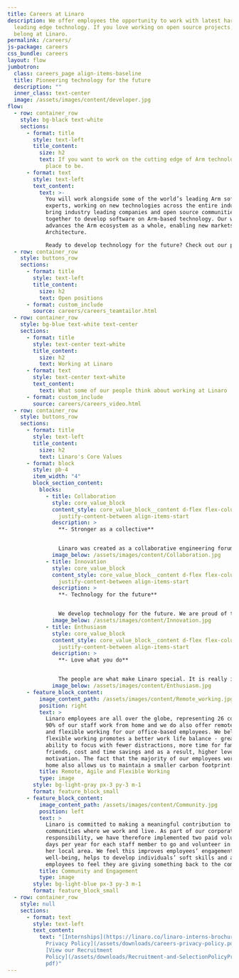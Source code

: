 ```yaml
---
title: Careers at Linaro
description: We offer employees the opportunity to work with latest hardware &
  leading edge technology. If you love working on open source projects, then you
  belong at Linaro.
permalink: /careers/
js-package: careers
css_bundle: careers
layout: flow
jumbotron:
  class: careers_page align-items-baseline
  title: Pioneering technology for the future
  description: ""
  inner_class: text-center
  image: /assets/images/content/developer.jpg
flow:
  - row: container_row
    style: bg-black text-white
    sections:
      - format: title
        style: text-left
        title_content:
          size: h2
          text: If you want to work on the cutting edge of Arm technology - Linaro is the
            place to be.
      - format: text
        style: text-left
        text_content:
          text: >-
            You will work alongside some of the world’s leading Arm software
            experts, working on new technologies across the entire industry. We
            bring industry leading companies and open source communities
            together to develop software on Arm-based technology. Our work
            advances the Arm ecosystem as a whole, enabling new markets on Arm
            Architecture.

            Ready to develop technology for the future? Check out our positions below:
  - row: container_row
    style: buttons_row
    sections:
      - format: title
        style: text-left
        title_content:
          size: h2
          text: Open positions
      - format: custom_include
        source: careers/careers_teamtailor.html
  - row: container_row
    style: bg-blue text-white text-center
    sections:
      - format: title
        style: text-center text-white
        title_content:
          size: h2
          text: Working at Linaro
      - format: text
        style: text-center text-white
        text_content:
          text: What some of our people think about working at Linaro
      - format: custom_include
        source: careers/careers_video.html
  - row: container_row
    style: buttons_row
    sections:
      - format: title
        style: text-left
        title_content:
          size: h2
          text: Linaro's Core Values
      - format: block
        style: pb-4
        item_width: "4"
        block_section_content:
          blocks:
            - title: Collaboration
              style: core_value_block
              content_style: core_value_block__content d-flex flex-column
                justify-content-between align-items-start
              description: >
                **- Stronger as a collective**


                Linaro was created as a collaborative engineering forum. We believe that collaboration is key to driving innovation which benefits the greater good.
              image_below: /assets/images/content/Collaboration.jpg
            - title: Innovation
              style: core_value_block
              content_style: core_value_block__content d-flex flex-column
                justify-content-between align-items-start
              description: >
                **- Technology for the future**


                We develop technology for the future. We are proud of the role we play in enabling new markets on Arm architecture, technology which benefits the lives of so many.
              image_below: /assets/images/content/Innovation.jpg
            - title: Enthusiasm
              style: core_value_block
              content_style: core_value_block__content d-flex flex-column
                justify-content-between align-items-start
              description: >
                **- Love what you do**


                The people are what make Linaro special. It is really important to us that our employees feel motivated in their roles and enjoy a good work/life balance.
              image_below: /assets/images/content/Enthusiasm.jpg
      - feature_block_content:
          image_content_path: /assets/images/content/Remote_working.jpg
          position: right
          text: >
            Linaro employees are all over the globe, representing 26 countries.
            90% of our staff work from home and we do also offer remote, agile
            and flexible working for our office-based employees. We believe
            flexible working promotes a better work life balance - greater
            ability to focus with fewer distractions, more time for family and
            friends, cost and time savings and as a result, higher levels of
            motivation. The fact that the majority of our employees work from
            home also allows us to maintain a smaller carbon footprint.
          title: Remote, Agile and Flexible Working
          type: image
        style: bg-light-gray px-3 py-3 m-1
        format: feature_block_small
      - feature_block_content:
          image_content_path: /assets/images/content/Community.jpg
          position: left
          text: >
            Linaro is committed to making a meaningful contribution to the
            communities where we work and live. As part of our corporate social
            responsibility, we have therefore implemented two paid voluntary
            days per year for each staff member to go and volunteer in his or
            her local area. We feel this improves employees’ engagement and
            well-being, helps to develop individuals’ soft skills and allow
            employees to feel they are giving something back to the community.
          title: Community and Engagement
          type: image
        style: bg-light-blue px-3 py-3 m-1
        format: feature_block_small
  - row: container_row
    style: null
    sections:
      - format: text
        style: text-left
        text_content:
          text: "[Internships](https://linaro.co/linaro-interns-brochure) \\| [View our
            Privacy Policy](/assets/downloads/careers-privacy-policy.pdf) \\|
            [View our Recruitment
            Policy](/assets/downloads/Recruitment-and-SelectionPolicyProcedure.\
            pdf)"
---
```


